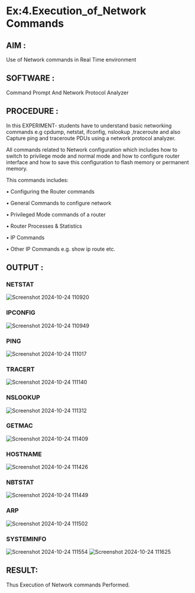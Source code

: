 # Ex:4.Execution_of_Network Commands

## AIM :

Use of Network commands in Real Time environment

## SOFTWARE : 

Command Prompt And Network Protocol Analyzer

## PROCEDURE : 

In this EXPERIMENT- students have to understand basic networking commands e.g cpdump, netstat, ifconfig, nslookup ,traceroute and also Capture ping and traceroute PDUs using a network protocol analyzer.

All commands related to Network configuration which includes how to switch to privilege mode and normal mode and how to configure router interface and how to save this configuration to flash memory or permanent memory.

This commands includes:

• Configuring the Router commands

• General Commands to configure network

• Privileged Mode commands of a router 

• Router Processes & Statistics

• IP Commands

• Other IP Commands e.g. show ip route etc.

## OUTPUT :

### NETSTAT

![Screenshot 2024-10-24 110920](https://github.com/user-attachments/assets/0afe7283-e7a3-4658-b1c0-e94eeb230788)

### IPCONFIG

![Screenshot 2024-10-24 110949](https://github.com/user-attachments/assets/6a741421-efd4-4187-be7c-02eea5a558e8)

### PING

![Screenshot 2024-10-24 111017](https://github.com/user-attachments/assets/1f356f2f-d923-4334-8cae-b1ccd2c08a96)

### TRACERT

![Screenshot 2024-10-24 111140](https://github.com/user-attachments/assets/609ec622-e417-46b5-a4b4-f3874e92520c)

### NSLOOKUP

![Screenshot 2024-10-24 111312](https://github.com/user-attachments/assets/c4dccb5f-f3e4-4f57-b4c3-888385dff750)

### GETMAC

![Screenshot 2024-10-24 111409](https://github.com/user-attachments/assets/f83928b5-b687-4300-ab42-7e576fc40a7f)

### HOSTNAME

![Screenshot 2024-10-24 111426](https://github.com/user-attachments/assets/35b108ff-6446-44c6-892b-d27be9e47289)

### NBTSTAT

![Screenshot 2024-10-24 111449](https://github.com/user-attachments/assets/d67abc8c-45d8-426a-bf83-7f025d8c028c)

### ARP

![Screenshot 2024-10-24 111502](https://github.com/user-attachments/assets/3b878a0b-e34c-4a96-8177-28342b18deac)

### SYSTEMINFO

![Screenshot 2024-10-24 111554](https://github.com/user-attachments/assets/485a8021-04ae-4d25-bfbd-85bac11ced9f)
![Screenshot 2024-10-24 111625](https://github.com/user-attachments/assets/456ccb5e-d939-40c0-9c82-e5578cb81b56)

## RESULT:

Thus Execution of Network commands Performed.
